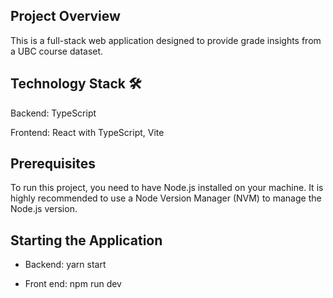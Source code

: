 ## Project Overview
This is a full-stack web application designed to provide grade insights from a UBC course dataset.

## Technology Stack 🛠️
Backend: TypeScript

Frontend: React with TypeScript, Vite

## Prerequisites
To run this project, you need to have Node.js installed on your machine. It is highly recommended to use a Node Version Manager (NVM) to manage the Node.js version.

## Starting the Application
- Backend: yarn start

- Front end: npm run dev
